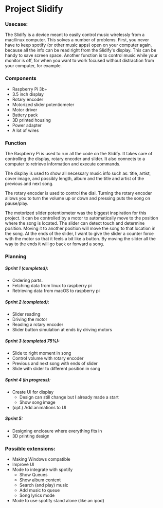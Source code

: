 # Project Slidify

### Usecase:
The Slidify is a device meant to easily control music wirelessly from a mac/linux computer. This solves a number of problems. First, you never have to keep spotify (or other music apps) open on your computer again, because all the info can be read right from the Slidify's display. This can be handy to save screen space. Another function is to control music while your monitor is off, for when you want to work focused without distraction from your computer, for example. 


### Components
- Raspberry Pi 3b+
- 3.5 inch display
- Rotary encoder
- Motorized slider potentiometer
- Motor driver
- Battery pack
- 3D printed housing
- Power adapter
- A lot of wires


### Function
The Raspberry Pi is used to run all the code on the Slidify. It takes care of controlling the display, rotary encoder and slider. It also connects to a computer to retrieve information and execute commands.

The display is used to show all necessary music info such as: title, artist, cover image, and possibly length, album and the title and artist of the previous and next song.

The rotary encoder is used to control the dial. Turning the rotary encoder allows you to turn the volume up or down and pressing puts the song on pause/play.

The motorized slider potentiometer was the biggest inspiration for this project. It can be controlled by a motor to automatically move to the position where the song is located. The slider can detect touch and determine position. Moving it to another position will move the song to that location in the song. At the ends of the slider, I want to give the slider a counter force with the motor so that it feels a bit like a button. By moving the slider all the way to the ends it will go back or forward a song.


### Planning
##### Sprint 1 (completed):
- Ordering parts.
- Fetching data from linux to raspberry pi
- Retrieving data from macOS to raspberry pi

##### Sprint 2 (completed):
- Slider reading
- Driving the motor
- Reading a rotary encoder
- Slider button simulation at ends by driving motors

##### Sprint 3 (completed 75%): 
- Slide to right moment in song
- Control volume with rotary encoder
- Previous and next song with ends of slider
- Slide with slider to different position in song

##### Sprint 4 (in progress):
- Create UI for display
	- Design can still change but I already made a start
	- Show song image
- (opt.) Add animations to UI

##### Sprint 5:
- Designing enclosure where everything fits in
- 3D printing design

### Possible extensions:
- Making Windows compatible
- Improve UI
- Mode to integrate with spotify
	- Show Queues
	- Show album content
	- Search (and play) music
	- Add music to queue
	- Song lyrics mode
- Mode to use spotify stand alone (like an ipod)
